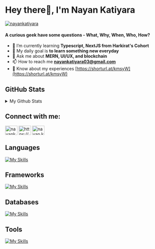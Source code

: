 <h1>Hey there👋, I'm Nayan Katiyara</h1>

<p align="left">
  <a href="https://twitter.com/nayankatiyara" target="blank"
    ><img
      src="https://img.shields.io/twitter/follow/nayankatiyara?logo=twitter&style=for-the-badge"
      alt="nayankatiyara"
  /></a>
</p>

<h4 >
  A curious geek have some questions - What, Why, When, Who, How?
</h4>

- 🌱 I’m currently learning **Typescript, NextJS from Harkirat's Cohort**
- 🤝 My daily goal is **to learn something new everyday**
- 💬 Ask me about **MERN, UI/UX, and blockchain**
- 📫 How to reach me **nayankatiyara03@gmail.com**
- 📄 Know about my experiences [https://shorturl.at/kmsyW](https://shorturl.at/kmsyW)

<h2>GitHub Stats</h2>
<details>
<summary> 
My Github Stats
</summary>

<p>
  <img
    align="center"
    src="https://github-readme-stats.vercel.app/api/top-langs?username=2003nayan&show_icons=true&locale=en&layout=compact&theme=dark"
    alt="2003nayan"
  />
</p>

<p>
  <img
    align="center"
    src="https://github-readme-streak-stats.herokuapp.com/?user=2003nayan&theme=dark"
    alt="2003nayan"
  />
</p>

</details>

<h2 align="left">Connect with me:</h2>
<p align="left">
  <a href="https://twitter.com/nayankatiyara" target="blank"
    ><img
      align="center"
      src="https://raw.githubusercontent.com/rahuldkjain/github-profile-readme-generator/master/src/images/icons/Social/twitter.svg"
      alt="nayankatiyara"
      height="30"
      width="40"
  /></a>
  <a
    href="https://linkedin.com/in/https://www.linkedin.com/in/nayankatiyara/"
    target="blank"
    ><img
      align="center"
      src="https://raw.githubusercontent.com/rahuldkjain/github-profile-readme-generator/master/src/images/icons/Social/linked-in-alt.svg"
      alt="https://www.linkedin.com/in/nayankatiyara/"
      height="30"
      width="40"
  /></a>
  <a href="https://instagram.com/nayan.katiyara" target="blank"
    ><img
      align="center"
      src="https://raw.githubusercontent.com/rahuldkjain/github-profile-readme-generator/master/src/images/icons/Social/instagram.svg"
      alt="nayan.katiyara"
      height="30"
      width="40"
  /></a>
</p>

<h2>Languages</h2>

[![My Skills](https://skillicons.dev/icons?i=ts,js,python,java,cpp)](https://skillicons.dev)

<h2>Frameworks</h2>
  
[![My Skills](https://skillicons.dev/icons?i=express,react,tailwindcss,bootstrap)](https://skillicons.dev)

<h2>Databases</h2>
  
[![My Skills](https://skillicons.dev/icons?i=mongo,mysql)](https://skillicons.dev)

<h2>Tools</h2>
 
[![My Skills](https://skillicons.dev/icons?i=figma,illustrator)](https://skillicons.dev)
